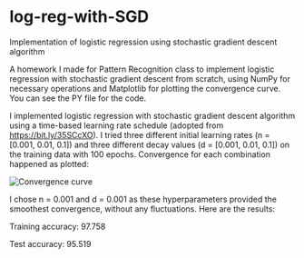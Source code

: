 # log-reg-with-SGD
Implementation of logistic regression using stochastic gradient descent algorithm

A homework I made for Pattern Recognition class to implement logistic regression with stochastic gradient descent from scratch, using NumPy for necessary operations and Matplotlib for plotting the convergence curve. You can see the PY file for the code.

I implemented logistic regression with stochastic gradient descent algorithm using a time-based learning rate schedule (adopted from https://bit.ly/35SCcXO). I tried three different initial learning rates (n = [0.001, 0.01, 0.1]) and three different decay values (d = [0.001, 0.01, 0.1]) on the training data with 100 epochs. Convergence for each combination happened as plotted:

![Convergence curve](https://user-images.githubusercontent.com/76096096/209063266-e889fe89-20d2-4fd2-835b-b67eab478542.png)

I chose n = 0.001 and d = 0.001 as these hyperparameters provided the smoothest convergence, without any fluctuations. Here are the results:

Training accuracy: 97.758

Test accuracy: 95.519
